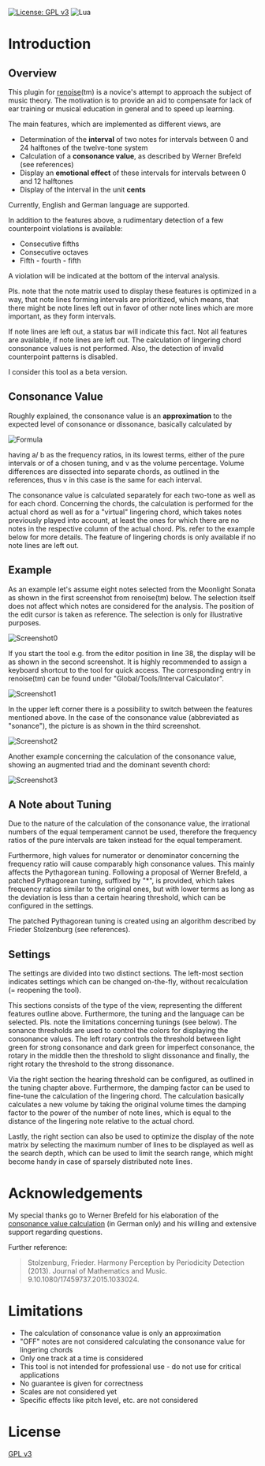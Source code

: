 [![License: GPL v3](https://img.shields.io/badge/License-GPLv3-blue.svg)](https://www.gnu.org/licenses/gpl-3.0)
![Lua](https://img.shields.io/badge/lua-%232C2D72.svg?style=flat&logo=lua&logoColor=white)

# Introduction

## Overview

This plugin for [renoise](https://www.renoise.com)(tm) is a novice's attempt to approach
the subject of music theory. The motivation is to provide an aid to compensate for lack
of ear training or musical education in general and to speed up learning.

The main features, which are implemented as different views, are
- Determination of the **interval** of two notes for intervals between 0 and 24
  halftones of the twelve-tone system
- Calculation of a **consonance value**, as described by Werner Brefeld (see references)
- Display an **emotional effect** of these intervals for intervals between 0 and 12
  halftones
- Display of the interval in the unit **cents**

Currently, English and German language are supported.

In addition to the features above, a rudimentary detection of a few counterpoint violations
is available:
- Consecutive fifths
- Consecutive octaves
- Fifth - fourth - fifth 

A violation will be indicated at the bottom of the interval analysis.

Pls. note that the note matrix used to display these features is optimized in a way, that
note lines forming intervals are prioritized, which means, that there might be note lines
left out in favor of other note lines which are more important, as they form intervals.

If note lines are left out, a status bar will indicate this fact. Not all features are
available, if note lines are left out. The calculation of lingering chord consonance values
is not performed. Also, the detection of invalid counterpoint patterns is disabled.

I consider this tool as a beta version. 

## Consonance Value

Roughly explained, the consonance value is an **approximation** to the expected level of
consonance or dissonance, basically calculated by

![Formula](product.png)

having a/ b as the frequency ratios, in its lowest terms, either of the pure intervals or
of a chosen tuning, and v as the volume percentage. Volume differences are dissected into
separate chords, as outlined in the references, thus v in this case is the same for each
interval.

The consonance value is calculated separately for each two-tone as well as for each chord.
Concerning the chords, the calculation is performed for the actual chord as well as for a
"virtual" lingering chord, which takes notes previously played into account, at least the
ones for which there are no notes in the respective column of the actual chord. Pls. refer
to the example below for more details. The feature of lingering chords is only available
if no note lines are left out.

## Example

As an example let's assume eight notes selected from the Moonlight Sonata as shown in the
first screenshot from renoise(tm) below. The selection itself does not affect which notes
are considered for the analysis. The position of the edit cursor is taken as reference.
The selection is only for illustrative purposes.

![Screenshot0](Screenshot0.png)

If you start the tool e.g. from the editor position in line 38, the display will be as shown
in the second screenshot. It is highly recommended to assign a keyboard shortcut to the
tool for quick access. The corresponding entry in renoise(tm) can be found under
"Global/Tools/Interval Calculator".

![Screenshot1](Screenshot1.png)

In the upper left corner there is a possibility to switch between the features mentioned
above. In the case of the consonance value (abbreviated as "sonance"), the picture is as
shown in the third screenshot.

![Screenshot2](Screenshot2.png)

Another example concerning the calculation of the consonance value, showing an augmented
triad and the dominant seventh chord:

![Screenshot3](Screenshot3.png)

## A Note about Tuning

Due to the nature of the calculation of the consonance value, the irrational numbers of
the equal temperament cannot be used, therefore the frequency ratios of the pure intervals
are taken instead for the equal temperament.

Furthermore, high values for numerator or denominator concerning the frequency ratio
will cause comparably high consonance values. This mainly affects the Pythagorean tuning.
Following a proposal of Werner Brefeld, a patched Pythagorean tuning, suffixed by "*",
is provided, which takes frequency ratios similar to the original ones, but with lower
terms as long as the deviation is less than a certain hearing threshold, which can be
configured in the settings.

The patched Pythagorean tuning is created using an algorithm described by Frieder
Stolzenburg (see references).

## Settings

The settings are divided into two distinct sections. The left-most section indicates
settings which can be changed on-the-fly, without recalculation (= reopening the tool).

This sections consists of the type of the view, representing the different features
outline above. Furthermore, the tuning and the language can be selected. Pls. note the
limitations concerning tunings (see below). The sonance thresholds are used to control
the colors for displaying the consonance values. The left rotary controls the threshold
between light green for strong consonance and dark green for imperfect consonance, the
rotary in the middle then the threshold to slight dissonance and finally, the right
rotary the threshold to the strong dissonance.

Via the right section the hearing threshold can be configured, as outlined in the tuning
chapter above. Furthermore, the damping factor can be used to fine-tune the calculation
of the lingering chord. The calculation basically calculates a new volume by taking the
original volume times the damping factor to the power of the number of note lines, which
is equal to the distance of the lingering note relative to the actual chord.

Lastly, the right section can also be used to optimize the display of the note matrix by
selecting the maximum number of lines to be displayed as well as the search depth, which
can be used to limit the search range, which might become handy in case of sparsely
distributed note lines.

# Acknowledgements

My special thanks go to Werner Brefeld for his elaboration of the
[consonance value calculation](http://www.brefeld.homepage.t-online.de/konsonanz.html)
(in German only) and his willing and extensive support regarding questions.

Further reference:
>Stolzenburg, Frieder.
>Harmony Perception by Periodicity Detection (2013).
>Journal of Mathematics and Music.
>9.10.1080/17459737.2015.1033024.

# Limitations

- The calculation of consonance value is only an approximation 
- "OFF" notes are not considered calculating the consonance value for lingering chords
- Only one track at a time is considered
- This tool is not intended for professional use - do not use for critical applications
- No guarantee is given for correctness
- Scales are not considered yet
- Specific effects like pitch level, etc. are not considered

# License

[GPL v3](org.bridgi.interval.xrnx/gpl-3.0.md)
